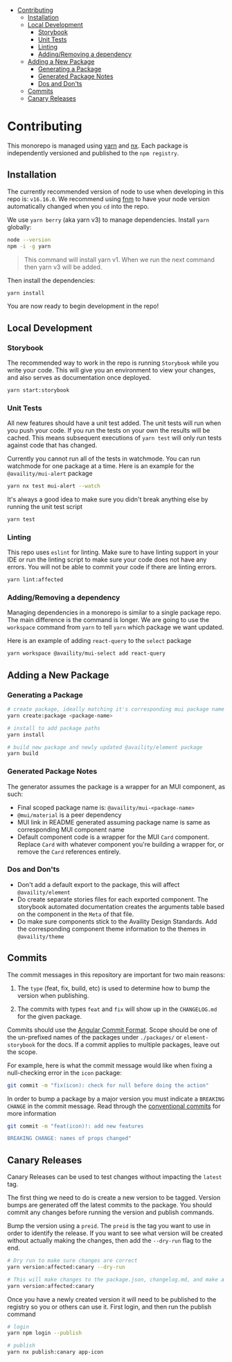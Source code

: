 - [Contributing](#contributing)
  - [Installation](#installation)
  - [Local Development](#local-development)
    - [Storybook](#storybook)
    - [Unit Tests](#unit-tests)
    - [Linting](#linting)
    - [Adding/Removing a dependency](#addingremoving-a-dependency)
  - [Adding a New Package](#adding-a-new-package)
    - [Generating a Package](#generating-a-package)
    - [Generated Package Notes](#generated-package-notes)
    - [Dos and Don'ts](#dos-and-donts)
  - [Commits](#commits)
  - [Canary Releases](#canary-releases)

# Contributing

This monorepo is managed using [yarn](https://yarnpkg.com/getting-started) and [nx](https://nx.dev/getting-started/intro). Each package is independently versioned and published to the `npm registry`.

## Installation

The currently recommended version of node to use when developing in this repo is: `v16.16.0`. We recommend using [fnm](https://github.com/Schniz/fnm#readme) to have your node version automatically changed when you `cd` into the repo.

We use `yarn berry` (aka yarn v3) to manage dependencies. Install `yarn` globally:

```sh
node --version
npm -i -g yarn
```

> This command will install yarn v1. When we run the next command then yarn v3 will be added.

Then install the dependencies:

```sh
yarn install
```

You are now ready to begin development in the repo!

## Local Development

### Storybook

The recommended way to work in the repo is running `Storybook` while you write your code. This will give you an environment to view your changes, and also serves as documentation once deployed.

```sh
yarn start:storybook
```

### Unit Tests

All new features should have a unit test added. The unit tests will run when you push your code. If you run the tests on your own the results will be cached. This means subsequent executions of `yarn test` will only run tests against code that has changed.

Currently you cannot run all of the tests in watchmode. You can run watchmode for one package at a time. Here is an example for the `@availity/mui-alert` package

```bash
yarn nx test mui-alert --watch
```

It's always a good idea to make sure you didn't break anything else by running the unit test script

```sh
yarn test
```

### Linting

This repo uses `eslint` for linting. Make sure to have linting support in your IDE or run the linting script to make sure your code does not have any errors. You will not be able to commit your code if there are linting errors.

```sh
yarn lint:affected
```

### Adding/Removing a dependency

Managing dependencies in a monorepo is similar to a single package repo. The main difference is the command is longer. We are going to use the `workspace` command from `yarn` to tell `yarn` which package we want updated.

Here is an example of adding `react-query` to the `select` package

```sh
yarn workspace @availity/mui-select add react-query
```

## Adding a New Package

### Generating a Package

```sh
# create package, ideally matching it's corresponding mui package name
yarn create:package <package-name>

# install to add package paths
yarn install

# build new package and newly updated @availity/element package
yarn build
```

### Generated Package Notes

The generator assumes the package is a wrapper for an MUI component, as such:

- Final scoped package name is: `@availity/mui-<package-name>`
- `@mui/material` is a peer dependency
- MUI link in README generated assuming package name is same as corresponding MUI component name
- Default component code is a wrapper for the MUI `Card` component. Replace `Card` with whatever component you're building a wrapper for, or remove the `Card` references entirely.

### Dos and Don'ts

- Don't add a default export to the package, this will affect `@availity/element`
- Do create separate stories files for each exported component. The storybook automated documentation creates the arguments table based on the component in the `Meta` of that file.
- Do make sure components stick to the Availity Design Standards. Add the corresponding component theme information to the themes in `@availity/theme`

## Commits

The commit messages in this repository are important for two main reasons:

1. The `type` (feat, fix, build, etc) is used to determine how to bump the version when publishing.

2. The commits with types `feat` and `fix` will show up in the `CHANGELOG.md` for the given package.

Commits should use the [Angular Commit Format](https://github.com/angular/angular/blob/master/CONTRIBUTING.md#type). Scope should be one of the un-prefixed names of the packages under `./packages/` or `element-storybook` for the docs. If a commit applies to multiple packages, leave out the scope.

For example, here is what the commit message would like when fixing a null-checking error in the `icon` package:

```sh
git commit -m "fix(icon): check for null before doing the action"
```

In order to bump a package by a major version you must indicate a `BREAKING CHANGE` in the commit message. Read through the [conventional commits](https://www.conventionalcommits.org/en/v1.0.0/#summary) for more information

```sh
git commit -m "feat(icon)!: add new features

BREAKING CHANGE: names of props changed"
```

## Canary Releases

Canary Releases can be used to test changes without impacting the `latest` tag.

The first thing we need to do is create a new version to be tagged. Version bumps are generated off the latest commits to the package. You should commit any changes before running the version and publish commands.

Bump the version using a `preid`. The `preid` is the tag you want to use in order to identify the release. If you want to see what version will be created without actually making the changes, then add the `--dry-run` flag to the end.

```sh
# Dry run to make sure changes are correct
yarn version:affected:canary --dry-run

# This will make changes to the package.json, changelog.md, and make a commit
yarn version:affected:canary
```

Once you have a newly created version it will need to be published to the registry so you or others can use it. First login, and then run the publish command

```sh
# login
yarn npm login --publish

# publish
yarn nx publish:canary app-icon
```
